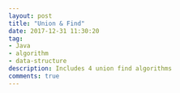 ```yaml
---
layout: post
title: "Union & Find"
date: 2017-12-31 11:30:20
tag:
- Java
- algorithm
- data-structure
description: Includes 4 union find algorithms
comments: true
---
```

